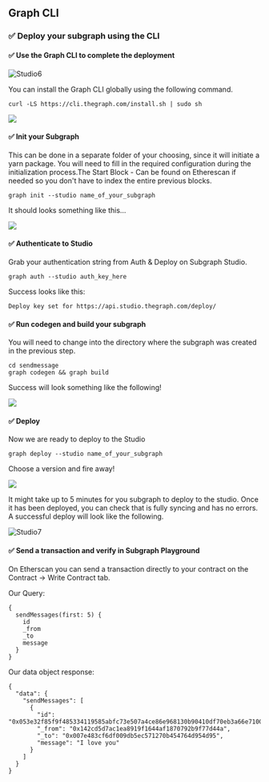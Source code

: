 ## Graph CLI

### ✅ Deploy your subgraph using the CLI

#### ✅ Use the Graph CLI to complete the deployment

![Studio6](/public/images/TheGraph-ScaffoldEth2/section-2/2_5_1.png)

You can install the Graph CLI globally using the following command.

```
curl -LS https://cli.thegraph.com/install.sh | sudo sh
```

![](/public/images/TheGraph-ScaffoldEth2/section-2/2_5_2.png)

#### ✅ Init your Subgraph

This can be done in a separate folder of your choosing, since it will initiate a yarn package. You will need to fill in the required configuration during the initialization process.The Start Block - Can be found on Etherescan if needed so you don't have to index the entire previous blocks.

```
graph init --studio name_of_your_subgraph
```

It should looks something like this...

![](/public/images/TheGraph-ScaffoldEth2/section-2/2_5_3.png)

#### ✅ Authenticate to Studio

Grab your authentication string from Auth & Deploy on Subgraph Studio.

```
graph auth --studio auth_key_here
```

Success looks like this:

```
Deploy key set for https://api.studio.thegraph.com/deploy/
```

#### ✅ Run codegen and build your subgraph

You will need to change into the directory where the subgraph was created in the previous step.

```
cd sendmessage
graph codegen && graph build
```

Success will look something like the following!

![](/public/images/TheGraph-ScaffoldEth2/section-2/2_5_4.png)

#### ✅ Deploy

Now we are ready to deploy to the Studio

```
graph deploy --studio name_of_your_subgraph
```

Choose a version and fire away!

![](/public/images/TheGraph-ScaffoldEth2/section-2/2_5_5.png)

It might take up to 5 minutes for you subgraph to deploy to the studio. Once it has been deployed, you can check that is fully syncing and has no errors. A successful deploy will look like the following.

![Studio7](/public/images/TheGraph-ScaffoldEth2/section-2/2_5_6.png)

#### ✅ Send a transaction and verify in Subgraph Playground

On Etherscan you can send a transaction directly to your contract on the Contract -> Write Contract tab.

Our Query:

```
{
  sendMessages(first: 5) {
    id
    _from
    _to
    message
  }
}
```

Our data object response:

```
{
  "data": {
    "sendMessages": [
      {
        "id": "0x053e32f85f9f485334119585abfc73e507a4ce86e968130b90410df70eb3a66e71000000",
        "_from": "0x142cd5d7ac1ea8919f1644af1870792b9f77d44a",
        "_to": "0x007e483cf6df009db5ec571270b454764d954d95",
        "message": "I love you"
      }
    ]
  }
}
```
